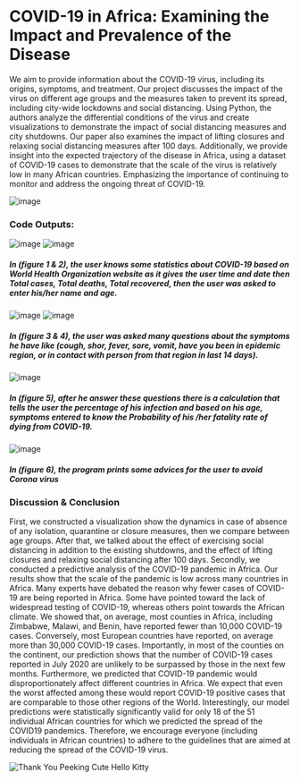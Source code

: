 # COVID-19 in Africa: Examining the Impact and Prevalence of the Disease

We aim to provide information about the COVID-19 virus, including its origins, symptoms, and treatment. Our project discusses the impact of the virus on different age groups and the measures taken to prevent its spread, including city-wide lockdowns and social distancing. Using Python, the authors analyze the differential conditions of the virus and create visualizations to demonstrate the impact of social distancing measures and city shutdowns. Our paper also examines the impact of lifting closures and relaxing social distancing measures after 100 days. Additionally, we provide insight into the expected trajectory of the disease in Africa, using a dataset of COVID-19 cases to demonstrate that the scale of the virus is relatively low in many African countries. Emphasizing the importance of continuing to monitor and address the ongoing threat of COVID-19.


![image](https://github.com/SHrouk-Hesh/COVID-19-in-Africa-Examining-the-Impact-and-Prevalence-of-the-Disease/assets/121517766/c768510c-2d69-4966-bc6c-7c6146301c8e)

### Code Outputs: 
![image](https://github.com/SHrouk-Hesh/COVID-19-in-Africa-Examining-the-Impact-and-Prevalence-of-the-Disease/assets/121517766/2f031867-e7ce-4a56-98ad-f44854f422b2)
![image](https://github.com/SHrouk-Hesh/COVID-19-in-Africa-Examining-the-Impact-and-Prevalence-of-the-Disease/assets/121517766/99ea58f0-a3b3-4fa1-a331-e20281b3d79f)

##### In (figure 1 & 2), the user knows some statistics about COVID-19 based on World Health Organization website as it gives the user time and date then Total cases, Total deaths, Total recovered, then the user was asked to enter his/her name and age.



![image](https://github.com/SHrouk-Hesh/COVID-19-in-Africa-Examining-the-Impact-and-Prevalence-of-the-Disease/assets/121517766/8654f072-7115-4f15-ba91-cf81a4902273)
![image](https://github.com/SHrouk-Hesh/COVID-19-in-Africa-Examining-the-Impact-and-Prevalence-of-the-Disease/assets/121517766/5e58c901-9094-4761-a110-8251f0fe405c)

##### In (figure 3 & 4), the user was asked many questions about the symptoms he have like (cough, shor, fever, sore, vomit, have you been in epidemic region, or in contact with person from that region in last 14 days).



![image](https://github.com/SHrouk-Hesh/COVID-19-in-Africa-Examining-the-Impact-and-Prevalence-of-the-Disease/assets/121517766/d94d6f9f-605f-494f-a248-61057105bbc8)

##### In (figure 5), after he answer these questions there is a calculation that tells the user the percentage of his infection and based on his age, symptoms entered to know the Probability of his /her fatality rate of dying from COVID-19.



![image](https://github.com/SHrouk-Hesh/COVID-19-in-Africa-Examining-the-Impact-and-Prevalence-of-the-Disease/assets/121517766/dd3d1021-9194-4803-89cc-86d14076d6d1)

##### In (figure 6), the program prints some advices for the user to avoid Corona virus

### Discussion & Conclusion 
First, we constructed a visualization show the dynamics in case of absence of any isolation, quarantine or closure measures, then we compare between age groups. After that, we talked about the effect of exercising social distancing in addition to the existing shutdowns, and the effect of lifting closures and relaxing social distancing after 100 days. Secondly, we conducted a predictive analysis of the COVID-19 pandemic in Africa.
Our results show that the scale of the pandemic is low across many countries in Africa. Many experts have debated the reason why fewer cases of COVID-19 are
being reported in Africa. Some have pointed toward the lack of widespread testing of COVID-19, whereas others point towards the African climate. We showed that, on average, most counties in Africa, including Zimbabwe, Malawi, and Benin, have reported fewer than 10,000 COVID-19 cases. Conversely, most European countries
have reported, on average more than 30,000 COVID-19 cases. Importantly, in most of the counties on the continent, our prediction shows that the number of COVID-19
cases reported in July 2020 are unlikely to be surpassed by those in the next few months. Furthermore, we predicted that COVID-19 pandemic would
disproportionately affect different countries in Africa. We expect that even the worst affected among these would report COVID-19 positive cases that are comparable to those other regions of the World. Interestingly, our model predictions were statistically significantly valid for only 18 of the 51 individual African countries for which we predicted the spread of the COVID19 pandemics. Therefore, we encourage everyone (including individuals in African countries) to adhere to the guidelines that are aimed at reducing the spread of the COVID-19 virus.



![Thank You Peeking Cute Hello Kitty](https://user-images.githubusercontent.com/121517766/211194193-19c0aee8-1d16-4e64-a622-878acb3ae2ff.gif)
